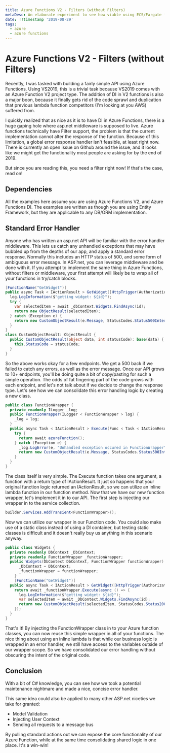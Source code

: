 ```yaml
---
title: Azure Functions V2 - Filters (without Filters)
metaDesc: An elaborate experiment to see how viable using ECS/Fargate for a persistent bastion host really is
date: !!timestamp '2019-08-29'
tags:
  - azure
  - azure functions
---
```


# Azure Functions V2 - Filters (without Filters)

Recently, I was tasked with building a fairly simple API using Azure Functions. Using VS2019, this is a trivial task because VS2019 comes with an Azure Function V2 project type. The addition of DI in V2 functions is also a major boon, because it finally gets rid of the code sprawl and duplication that previous lambda function competitors (I'm looking at you AWS) suffered from.

I quickly realized that as nice as it is to have DI in Azure Functions, there is a huge gaping hole where asp.net middleware is supposed to live. Azure functions technically have Filter support, the problem is that the current implementation cannot alter the response of the function. Because of this limitation, a global error response handler isn't feasible, at least right now. There is currently an open issue on Github around the issue, and it looks like we might get the functionality most people are asking for by the end of 2019.

But since you are reading this, you need a filter right now! If that's the case, read on!

## Dependencies

All the examples here assume you are using Azure Functions V2, and Azure Functions DI. The examples are written as though you are using Entity Framework, but they are applicable to any DB/ORM implementation.

## Standard Error Handler

Anyone who has written an asp.net API will be familiar with the error handler middleware. This lets us catch any unhandled exceptions that may have bubbled up from the depths of our app, and apply a standard error response. Normally this includes an HTTP status of 500, and some form of ambiguous error message. In ASP.net, you can leverage middleware and be done with it. If you attempt to implement the same thing in Azure Functions, without filters or middleware, your first attempt will likely be to wrap all of your functions in try/catch blocks.

```csharp
[FunctionName("GetWidget")]
public async Task < IActionResult > GetWidget([HttpTrigger(AuthorizationLevel.Anonymous, "get", Route = "/widgets/{id}")] HttpRequest req, int id, ILogger log) {
  log.LogInformation($"getting widget: ${id}");
  try {
    var selectedItem = await _dbContext.Widgets.FindAsync(id);
    return new ObjectResult(selectedItem);
  } catch (Exception e) {
    return new CustomObjectResult(e.Message, StatusCodes.Status500InternalServerError);
  }
}
class CustomObjectResult: ObjectResult {
  public CustomObjectResult(object data, int statusCode): base(data) {
    this.StatusCode = statusCode;
  }
}
```

So the above works okay for a few endpoints. We get a 500 back if we failed to catch any errors, as well as the error message. Once our API grows to 10+ endpoints, you'll be doing quite a bit of copy/pasting for such a simple operation. The odds of fat fingering part of the code grows with each endpoint, and let's not talk about if we decide to change the response type. Let's see how we can consolidate this error handling logic by creating a new class.

```csharp
public class FunctionWrapper {
  private readonly ILogger _log;
  public FunctionWrapper(ILogger < FunctionWrapper > log) {
    _log = log;
  }
  public async Task < IActionResult > Execute(Func < Task < IActionResult >> azureFunction) {
    try {
      return await azureFunction();
    } catch (Exception e) {
      _log.LogError(e, "Unhandled exception occured in FunctionWrapper");
      return new CustomObjectResult(e.Message, StatusCodes.Status500InternalServerError);
    }
  }
}
```

The class itself is very simple. The Execute function takes one argument, a function with a return type of IActionResult. It just so happens that your original function logic returned an IActionResult, so we can utilize an inline lambda function in our function method. Now that we have our new function wrapper, let's implement it in to our API. The first step is injecting our wrapper in to the service collection.

```csharp showLineNumbers
builder.Services.AddTransient<FunctionWrapper>();
```

Now we can utilize our wrapper in our Function code. You could also make use of a static class instead of using a DI container, but testing static classes is difficult and it doesn't really buy us anything in this scenario anyway.

```csharp
public class Widgets {
  private readonly DbContext _DbContext;
  private readonly FunctionWrapper _functionWrapper;
  public Widgets(DbContext DbContext, FunctionWrapper functionWrapper) {
      _DbContext = DbContext;
      _functionWrapper = functionWrapper;
    }
    [FunctionName("GetWidget")]
  public async Task < IActionResult > GetWidget([HttpTrigger(AuthorizationLevel.Anonymous, "get", Route = "/widgets/{id}")] HttpRequest req, int id, ILogger log) {
    return await _functionWrapper.Execute(async () => {
      log.LogInformation($"getting widget: ${id}");
      var selectedItem = await _DbContext.Widgets.FindAsync(id);
      return new CustomObjectResult(selectedItem, StatusCodes.Status200OK);
    });
  }
}
```

That's it! By injecting the FunctionWrapper class in to your Azure function classes, you can now reuse this simple wrapper in all of your functions. The nice thing about using an inline lambda is that while our business logic is wrapped in an error handler, we still have access to the variables outside of our wrapper scope. So we have consolidated our error handling without obscuring the intent of the original code.

## Conclusion

With a bit of C# knowledge, you can see how we took a potential maintenance nightmare and made a nice, concise error handler.

This same idea could also be applied to many other ASP.net niceties we take for granted:

- Model Validation
- Injecting User Context
- Sending all requests to a message bus

By pulling standard actions out we can expose the core functionality of our Azure Function, while at the same time consolidating shared logic in one place. It's a win-win!

